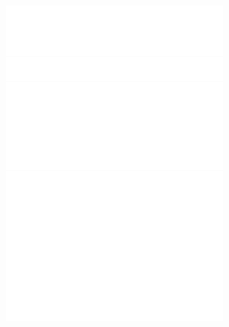 ![Metrics](/metrics.profile.header.svg)
![Metrics](/metrics.plugin.languages.svg)
![Metrics](/metrics.profile.achievements.svg)
![Metrics](/metrics.plugin.activity.svg)
